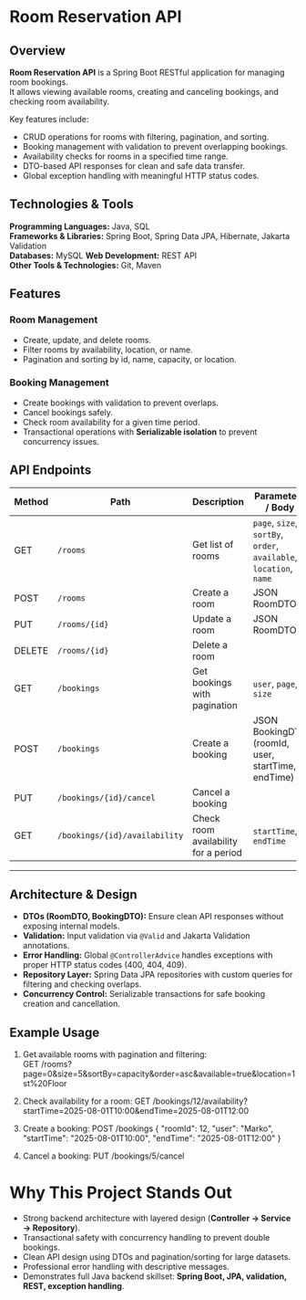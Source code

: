# Room Reservation API

## Overview
**Room Reservation API** is a Spring Boot RESTful application for managing room bookings.  
It allows viewing available rooms, creating and canceling bookings, and checking room availability.  

Key features include:
- CRUD operations for rooms with filtering, pagination, and sorting.
- Booking management with validation to prevent overlapping bookings.
- Availability checks for rooms in a specified time range.
- DTO-based API responses for clean and safe data transfer.
- Global exception handling with meaningful HTTP status codes.


## Technologies & Tools

**Programming Languages:** Java, SQL  
**Frameworks & Libraries:** Spring Boot, Spring Data JPA, Hibernate, Jakarta Validation  
**Databases:** MySQL
**Web Development:** REST API  
**Other Tools & Technologies:** Git, Maven  


## Features

### Room Management
- Create, update, and delete rooms.
- Filter rooms by availability, location, or name.
- Pagination and sorting by id, name, capacity, or location.

### Booking Management
- Create bookings with validation to prevent overlaps.
- Cancel bookings safely.
- Check room availability for a given time period.
- Transactional operations with **Serializable isolation** to prevent concurrency issues.


## API Endpoints

| Method  | Path                        | Description                                  | Parameters / Body                                                   |
| ------- | --------------------------- | -------------------------------------------- | ------------------------------------------------------------------ |
| GET     | `/rooms`                    | Get list of rooms                             | `page`, `size`, `sortBy`, `order`, `available`, `location`, `name` |
| POST    | `/rooms`                    | Create a room                                 | JSON RoomDTO                                                       |
| PUT     | `/rooms/{id}`               | Update a room                                 | JSON RoomDTO                                                       |
| DELETE  | `/rooms/{id}`               | Delete a room                                 |                                                                    |
| GET     | `/bookings`                 | Get bookings with pagination                  | `user`, `page`, `size`                                            |
| POST    | `/bookings`                 | Create a booking                              | JSON BookingDTO (roomId, user, startTime, endTime)                 |
| PUT     | `/bookings/{id}/cancel`     | Cancel a booking                              |                                                                    |
| GET     | `/bookings/{id}/availability` | Check room availability for a period         | `startTime`, `endTime`                                            |

---

## Architecture & Design
- **DTOs (RoomDTO, BookingDTO):** Ensure clean API responses without exposing internal models.  
- **Validation:** Input validation via `@Valid` and Jakarta Validation annotations.  
- **Error Handling:** Global `@ControllerAdvice` handles exceptions with proper HTTP status codes (400, 404, 409).  
- **Repository Layer:** Spring Data JPA repositories with custom queries for filtering and checking overlaps.  
- **Concurrency Control:** Serializable transactions for safe booking creation and cancellation.  



## Example Usage
1. Get available rooms with pagination and filtering:  
GET /rooms?page=0&size=5&sortBy=capacity&order=asc&available=true&location=1st%20Floor

2. Check availability for a room:
GET /bookings/12/availability?startTime=2025-08-01T10:00&endTime=2025-08-01T12:00


3. Create a booking:
POST /bookings
{
  "roomId": 12,
  "user": "Marko",
  "startTime": "2025-08-01T10:00",
  "endTime": "2025-08-01T12:00"
}

4. Cancel a booking:
PUT /bookings/5/cancel


# Why This Project Stands Out

- Strong backend architecture with layered design (**Controller → Service → Repository**).  
- Transactional safety with concurrency handling to prevent double bookings.  
- Clean API design using DTOs and pagination/sorting for large datasets.  
- Professional error handling with descriptive messages.  
- Demonstrates full Java backend skillset: **Spring Boot, JPA, validation, REST, exception handling**.  
